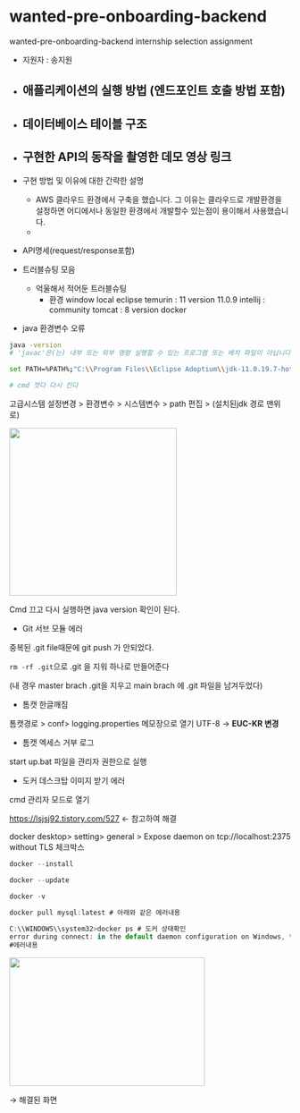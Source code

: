 # wanted-pre-onboarding-backend
wanted-pre-onboarding-backend internship selection assignment





- 지원자 : 송지원
- 애플리케이션의 실행 방법 (엔드포인트 호출 방법 포함)
  -  
- 데이터베이스 테이블 구조
  -  
- 구현한 API의 동작을 촬영한 데모 영상 링크
  -  
- 구현 방법 및 이유에 대한 간략한 설명
  -  AWS 클라우드 환경에서 구축을 했습니다. 그 이유는 클라우드로 개발환경을 설정하면 어디에서나 동일한 환경에서 개발할수 있는점이 용이해서 사용했습니다.
  -  
- API명세(request/response포함)



- 트러블슈팅 모음
  - 억울해서 적어둔 트러블슈팅
    - 환경
      window local
      eclipse temurin : 11 version 11.0.9
      intellij : community
      tomcat  : 8 version
      docker





- java 환경변수 오류

```bash
java -version
# 'javac'은(는) 내부 또는 외부 명령 실행할 수 있는 프로그램 또는 배치 파일이 아닙니다

set PATH=%PATH%;"C:\\Program Files\\Eclipse Adoptium\\jdk-11.0.19.7-hotspot\\bin"

# cmd 껏다 다시 킨다
```

고급시스템 설정변경 > 환경변수 > 시스템변수 > path 편집 > (설치된jdk 경로 맨위로)

<img src="https://github.com/JionisGenius/wanted-pre-onboarding-backend/assets/98302106/48b400cd-1fac-4d23-807e-ca989d89b9b4.png" width="300" height="300"/>

Cmd 끄고 다시 실행하면 java version 확인이 된다.



- Git 서브 모듈 에러

중복된 .git file때문에 git push 가 안되었다.

`rm -rf .git`으로 .git 을 지워 하나로 만들어준다

(내 경우 master brach .git을 지우고  main brach 에 .git 파일을 남겨두었다)



- 톰캣 한글깨짐

톰캣경로 > conf> logging.properties 메모장으로 열기 UTF-8 → **EUC-KR 변경**



- 톰캣 엑세스 거부 로그

start up.bat 파일을 관리자 권한으로 실행



- 도커 데스크탑 이미지 받기 에러

cmd 관리자 모드로 열기

https://lsjsj92.tistory.com/527 ← 참고하여 해결

docker desktop> setting> general > Expose daemon on tcp://localhost:2375 without TLS 체크박스

```jsx
docker --install

docker --update

docker -v

docker pull mysql:latest # 아래와 같은 에러내용

C:\\WINDOWS\\system32>docker ps # 도커 상태확인
error during connect: in the default daemon configuration on Windows, the docker client must be run with elevated privileges to connect: Get "http://%2F%2F.%2Fpipe%2Fdocker_engine/v1.24/containers/json": open //./pipe/docker_engine: The system cannot find the file specified.
#에러내용
```

<img src="https://github.com/JionisGenius/wanted-pre-onboarding-backend/assets/98302106/a0ff6755-a080-4b56-9691-f8502b517746.png" width="350" height="230"/>

→ 해결된 화면
